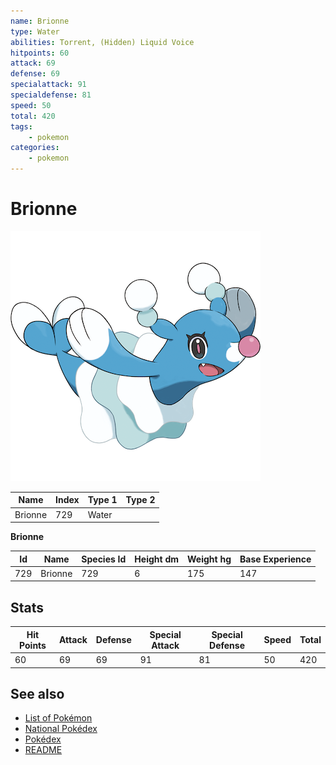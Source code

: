 ```yaml
---
name: Brionne
type: Water
abilities: Torrent, (Hidden) Liquid Voice
hitpoints: 60
attack: 69
defense: 69
specialattack: 91
specialdefense: 81
speed: 50
total: 420
tags:
    - pokemon
categories:
    - pokemon
---
```


# Brionne


![Brionne](images/729.png)

| **Name** | **Index** | **Type 1** | **Type 2** |
|----|----|----|----|
| Brionne | 729 | Water  |  |

**Brionne** 




| **Id** | **Name** | **Species Id** | **Height dm** | **Weight hg** | **Base Experience** |
|--------|----------|----------------|------------|------------|---------------------|
| 729 | Brionne | 729 | 6 | 175 | 147 |



## Stats

| **Hit Points** | **Attack** | **Defense** | **Special Attack** | **Special Defense** | **Speed** | **Total** |
|----------------|------------|-------------|--------------------|---------------------|-----------|-----------|
| 60 | 69 | 69 | 91 | 81 | 50 | 420 |

## See also

- [List of Pokémon](../pokemon.md)
- [National Pokédex](../national_pokedex.md)
- [Pokédex](../pokedex.md)
- [README](../README.md)
